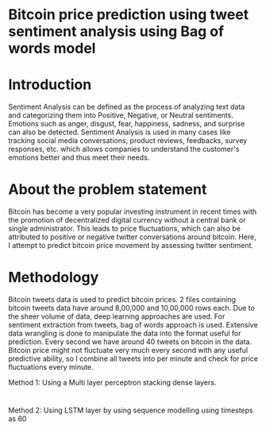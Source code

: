 
# Bitcoin price prediction using tweet sentiment analysis using Bag of words model

# Introduction
Sentiment Analysis can be defined as the process of analyzing text data and categorizing them into Positive, Negative, or Neutral sentiments. Emotions such as anger, disgust, fear, happiness, sadness, and surprise can also be detected. Sentiment Analysis is used in many cases like tracking social media conversations, product reviews, feedbacks, survey responses, etc. which allows companies to understand the customer's emotions better and thus meet their needs.

# About the problem statement
Bitcoin has become a very popular investing instrument in recent times with the promotion of decentralized digital currency without a central bank or single administrator. This leads to price fluctuations, which can also be attributed to positive or negative twitter conversations around bitcoin. Here, I attempt to predict bitcoin price movement by assessing twitter sentiment.

# Methodology
Bitcoin tweets data is used to predict bitcoin prices. 2 files containing bitcoin tweets data have around 8,00,000 and 10,00,000 rows each. Due to the sheer volume of data, deep learning approaches are used. For sentiment extraction from tweets, bag of words approach is used. Extensive data wrangling is done to manipulate the data into the format useful for prediction. Every second we have around 40 tweets on bitcoin in the data. Bitcoin price might not fluctuate very much every second with any useful predictive ability, so I combine all tweets into per minute and check for price fluctuations every minute. 

Method 1: Using a Multi layer perceptron stacking dense layers.
#
Method 2: Using LSTM layer by using sequence modelling using timesteps as 60
